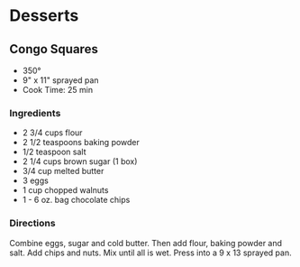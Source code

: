 # Desserts

## Congo Squares

* 350°
* 9" x 11" sprayed pan
* Cook Time: 25 min

### Ingredients

* 2 3/4 cups flour
* 2 1/2 teaspoons baking powder
* 1/2 teaspoon salt
* 2 1/4 cups brown sugar (1 box)
* 3/4 cup melted butter
* 3 eggs
* 1 cup chopped walnuts
* 1 - 6 oz. bag chocolate chips

### Directions

Combine eggs, sugar and cold butter. Then add flour, baking powder and salt. Add chips and nuts. Mix until all is wet. Press into a 9 x 13 sprayed pan.
